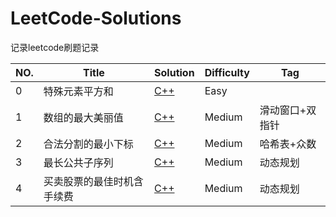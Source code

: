 # LeetCode-Solutions
记录leetcode刷题记录

| NO.  | Title                      | Solution                                              | Difficulty | Tag             |
| ---- | -------------------------- | ----------------------------------------------------- | ---------- | --------------- |
| 0    | 特殊元素平方和             | [C++](6889.%20特殊元素平方和/solution.cpp)            | Easy       |                 |
| 1    | 数组的最大美丽值           | <a href="6929. 数组的最大美丽值/solution.cpp">C++</a> | Medium     | 滑动窗口+双指针 |
| 2    | 合法分割的最小下标         | [C++](6927.%20合法分割的最小下标/solution.cpp)        | Medium     | 哈希表+众数     |
| 3    | 最长公共子序列             | [C++](1143.%20最长公共子序列/solution.cpp)            | Medium     | 动态规划        |
| 4    | 买卖股票的最佳时机含手续费 | [C++](714.%20买卖股票的最佳时机含手续费/solution.cpp) | Medium     | 动态规划        |

